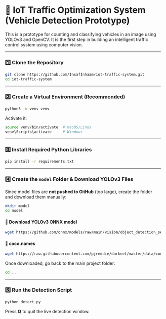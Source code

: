 # 🚦 IoT Traffic Optimization System (Vehicle Detection Prototype)

This is a prototype for counting and classifying vehicles in an image using YOLOv3 and OpenCV. It is the first step in building an intelligent traffic control system using computer vision.

---

### 1️⃣ Clone the Repository
```bash
git clone https://github.com/InsafInhaam/iot-traffic-system.git
cd iot-traffic-system
````

---

### 2️⃣ Create a Virtual Environment (Recommended)

```bash
python3 -m venv venv
```

Activate it:

```bash
source venv/bin/activate  # macOS/Linux
venv\Scripts\activate     # Windows
```

---

### 3️⃣ Install Required Python Libraries

```bash
pip install -r requirements.txt
```

---

### 4️⃣ Create the `model` Folder & Download YOLOv3 Files

Since model files are **not pushed to GitHub** (too large), create the folder and download them manually:

```bash
mkdir model
cd model
```

#### 🔽 Download YOLOv3 ONNX model

```bash
wget https://github.com/onnx/models/raw/main/vision/object_detection_segmentation/yolov3/model/yolov3-8.onnx
```

#### 📄 coco.names

```bash
wget https://raw.githubusercontent.com/pjreddie/darknet/master/data/coco.names
```

Once downloaded, go back to the main project folder:

```bash
cd ..
```

---

### 5️⃣ Run the Detection Script

```bash
python detect.py
```

Press **Q** to quit the live detection window.

